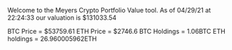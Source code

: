 Welcome to the Meyers Crypto Portfolio Value tool. 
As of 04/29/21 at 22:24:33 our valuation is $131033.54 

BTC Price = $53759.61
 ETH Price = $2746.6
BTC Holdings = 1.06BTC
 ETH holdings = 26.960005962ETH 
